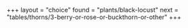 +++
layout = "choice"
found = "plants/black-locust"
next = "tables/thorns/3-berry-or-rose-or-buckthorn-or-other"
+++
